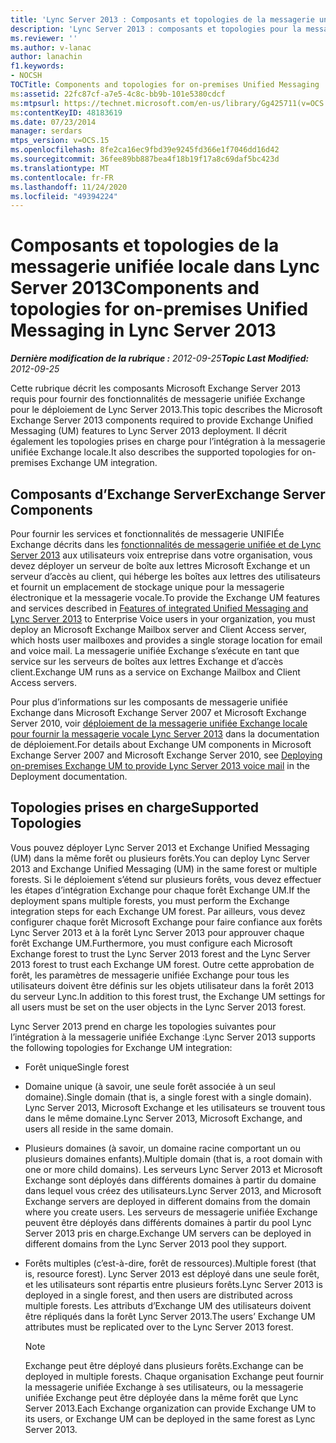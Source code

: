 ```yaml
---
title: 'Lync Server 2013 : Composants et topologies de la messagerie unifiée locale'
description: 'Lync Server 2013 : composants et topologies pour la messagerie unifiée locale.'
ms.reviewer: ''
ms.author: v-lanac
author: lanachin
f1.keywords:
- NOCSH
TOCTitle: Components and topologies for on-premises Unified Messaging
ms:assetid: 22fc87cf-a7e5-4c8c-bb9b-101e5380cdcf
ms:mtpsurl: https://technet.microsoft.com/en-us/library/Gg425711(v=OCS.15)
ms:contentKeyID: 48183619
ms.date: 07/23/2014
manager: serdars
mtps_version: v=OCS.15
ms.openlocfilehash: 8fe2ca16ec9fbd39e9245fd366e1f7046dd16d42
ms.sourcegitcommit: 36fee89bb887bea4f18b19f17a8c69daf5bc423d
ms.translationtype: MT
ms.contentlocale: fr-FR
ms.lasthandoff: 11/24/2020
ms.locfileid: "49394224"
---
```

# <a name="components-and-topologies-for-on-premises-unified-messaging-in-lync-server-2013"></a><span data-ttu-id="b3cc3-103">Composants et topologies de la messagerie unifiée locale dans Lync Server 2013</span><span class="sxs-lookup"><span data-stu-id="b3cc3-103">Components and topologies for on-premises Unified Messaging in Lync Server 2013</span></span>

<div data-xmlns="http://www.w3.org/1999/xhtml">

<div class="topic" data-xmlns="http://www.w3.org/1999/xhtml" data-msxsl="urn:schemas-microsoft-com:xslt" data-cs="https://msdn.microsoft.com/">

<div data-asp="https://msdn2.microsoft.com/asp">



</div>

<div id="mainSection">

<div id="mainBody"><span data-ttu-id="b3cc3-104">

<span> </span></span><span class="sxs-lookup"><span data-stu-id="b3cc3-104">

<span> </span></span></span>

<span data-ttu-id="b3cc3-105">_**Dernière modification de la rubrique :** 2012-09-25_</span><span class="sxs-lookup"><span data-stu-id="b3cc3-105">_**Topic Last Modified:** 2012-09-25_</span></span>

<span data-ttu-id="b3cc3-106">Cette rubrique décrit les composants Microsoft Exchange Server 2013 requis pour fournir des fonctionnalités de messagerie unifiée Exchange pour le déploiement de Lync Server 2013.</span><span class="sxs-lookup"><span data-stu-id="b3cc3-106">This topic describes the Microsoft Exchange Server 2013 components required to provide Exchange Unified Messaging (UM) features to Lync Server 2013 deployment.</span></span> <span data-ttu-id="b3cc3-107">Il décrit également les topologies prises en charge pour l’intégration à la messagerie unifiée Exchange locale.</span><span class="sxs-lookup"><span data-stu-id="b3cc3-107">It also describes the supported topologies for on-premises Exchange UM integration.</span></span>

<div>

## <a name="exchange-server-components"></a><span data-ttu-id="b3cc3-108">Composants d’Exchange Server</span><span class="sxs-lookup"><span data-stu-id="b3cc3-108">Exchange Server Components</span></span>

<span data-ttu-id="b3cc3-109">Pour fournir les services et fonctionnalités de messagerie UNIFIÉe Exchange décrits dans les [fonctionnalités de messagerie unifiée et de Lync Server 2013](lync-server-2013-features-of-integrated-unified-messaging.md) aux utilisateurs voix entreprise dans votre organisation, vous devez déployer un serveur de boîte aux lettres Microsoft Exchange et un serveur d’accès au client, qui héberge les boîtes aux lettres des utilisateurs et fournit un emplacement de stockage unique pour la messagerie électronique et la messagerie vocale.</span><span class="sxs-lookup"><span data-stu-id="b3cc3-109">To provide the Exchange UM features and services described in [Features of integrated Unified Messaging and Lync Server 2013](lync-server-2013-features-of-integrated-unified-messaging.md) to Enterprise Voice users in your organization, you must deploy an Microsoft Exchange Mailbox server and Client Access server, which hosts user mailboxes and provides a single storage location for email and voice mail.</span></span> <span data-ttu-id="b3cc3-110">La messagerie unifiée Exchange s’exécute en tant que service sur les serveurs de boîtes aux lettres Exchange et d’accès client.</span><span class="sxs-lookup"><span data-stu-id="b3cc3-110">Exchange UM runs as a service on Exchange Mailbox and Client Access servers.</span></span>

<span data-ttu-id="b3cc3-111">Pour plus d’informations sur les composants de messagerie unifiée Exchange dans Microsoft Exchange Server 2007 et Microsoft Exchange Server 2010, voir [déploiement de la messagerie unifiée Exchange locale pour fournir la messagerie vocale Lync Server 2013](lync-server-2013-deploying-on-premises-exchange-um-to-provide-lync-server-2013-voice-mail.md) dans la documentation de déploiement.</span><span class="sxs-lookup"><span data-stu-id="b3cc3-111">For details about Exchange UM components in Microsoft Exchange Server 2007 and Microsoft Exchange Server 2010, see [Deploying on-premises Exchange UM to provide Lync Server 2013 voice mail](lync-server-2013-deploying-on-premises-exchange-um-to-provide-lync-server-2013-voice-mail.md) in the Deployment documentation.</span></span>

</div>

<div>

## <a name="supported-topologies"></a><span data-ttu-id="b3cc3-112">Topologies prises en charge</span><span class="sxs-lookup"><span data-stu-id="b3cc3-112">Supported Topologies</span></span>

<span data-ttu-id="b3cc3-113">Vous pouvez déployer Lync Server 2013 et Exchange Unified Messaging (UM) dans la même forêt ou plusieurs forêts.</span><span class="sxs-lookup"><span data-stu-id="b3cc3-113">You can deploy Lync Server 2013 and Exchange Unified Messaging (UM) in the same forest or multiple forests.</span></span> <span data-ttu-id="b3cc3-114">Si le déploiement s’étend sur plusieurs forêts, vous devez effectuer les étapes d’intégration Exchange pour chaque forêt Exchange UM.</span><span class="sxs-lookup"><span data-stu-id="b3cc3-114">If the deployment spans multiple forests, you must perform the Exchange integration steps for each Exchange UM forest.</span></span> <span data-ttu-id="b3cc3-115">Par ailleurs, vous devez configurer chaque forêt Microsoft Exchange pour faire confiance aux forêts Lync Server 2013 et à la forêt Lync Server 2013 pour approuver chaque forêt Exchange UM.</span><span class="sxs-lookup"><span data-stu-id="b3cc3-115">Furthermore, you must configure each Microsoft Exchange forest to trust the Lync Server 2013 forest and the Lync Server 2013 forest to trust each Exchange UM forest.</span></span> <span data-ttu-id="b3cc3-116">Outre cette approbation de forêt, les paramètres de messagerie unifiée Exchange pour tous les utilisateurs doivent être définis sur les objets utilisateur dans la forêt 2013 du serveur Lync.</span><span class="sxs-lookup"><span data-stu-id="b3cc3-116">In addition to this forest trust, the Exchange UM settings for all users must be set on the user objects in the Lync Server 2013 forest.</span></span>

<span data-ttu-id="b3cc3-117">Lync Server 2013 prend en charge les topologies suivantes pour l’intégration à la messagerie unifiée Exchange :</span><span class="sxs-lookup"><span data-stu-id="b3cc3-117">Lync Server 2013 supports the following topologies for Exchange UM integration:</span></span>

  - <span data-ttu-id="b3cc3-118">Forêt unique</span><span class="sxs-lookup"><span data-stu-id="b3cc3-118">Single forest</span></span>

  - <span data-ttu-id="b3cc3-119">Domaine unique (à savoir, une seule forêt associée à un seul domaine).</span><span class="sxs-lookup"><span data-stu-id="b3cc3-119">Single domain (that is, a single forest with a single domain).</span></span> <span data-ttu-id="b3cc3-120">Lync Server 2013, Microsoft Exchange et les utilisateurs se trouvent tous dans le même domaine.</span><span class="sxs-lookup"><span data-stu-id="b3cc3-120">Lync Server 2013, Microsoft Exchange, and users all reside in the same domain.</span></span>

  - <span data-ttu-id="b3cc3-121">Plusieurs domaines (à savoir, un domaine racine comportant un ou plusieurs domaines enfants).</span><span class="sxs-lookup"><span data-stu-id="b3cc3-121">Multiple domain (that is, a root domain with one or more child domains).</span></span> <span data-ttu-id="b3cc3-122">Les serveurs Lync Server 2013 et Microsoft Exchange sont déployés dans différents domaines à partir du domaine dans lequel vous créez des utilisateurs.</span><span class="sxs-lookup"><span data-stu-id="b3cc3-122">Lync Server 2013, and Microsoft Exchange servers are deployed in different domains from the domain where you create users.</span></span> <span data-ttu-id="b3cc3-123">Les serveurs de messagerie unifiée Exchange peuvent être déployés dans différents domaines à partir du pool Lync Server 2013 pris en charge.</span><span class="sxs-lookup"><span data-stu-id="b3cc3-123">Exchange UM servers can be deployed in different domains from the Lync Server 2013 pool they support.</span></span>

  - <span data-ttu-id="b3cc3-124">Forêts multiples (c’est-à-dire, forêt de ressources).</span><span class="sxs-lookup"><span data-stu-id="b3cc3-124">Multiple forest (that is, resource forest).</span></span> <span data-ttu-id="b3cc3-125">Lync Server 2013 est déployé dans une seule forêt, et les utilisateurs sont répartis entre plusieurs forêts.</span><span class="sxs-lookup"><span data-stu-id="b3cc3-125">Lync Server 2013 is deployed in a single forest, and then users are distributed across multiple forests.</span></span> <span data-ttu-id="b3cc3-126">Les attributs d’Exchange UM des utilisateurs doivent être répliqués dans la forêt Lync Server 2013.</span><span class="sxs-lookup"><span data-stu-id="b3cc3-126">The users’ Exchange UM attributes must be replicated over to the Lync Server 2013 forest.</span></span>
    
    <div>
    

    > [!NOTE]  
    > <span data-ttu-id="b3cc3-127">Exchange peut être déployé dans plusieurs forêts.</span><span class="sxs-lookup"><span data-stu-id="b3cc3-127">Exchange can be deployed in multiple forests.</span></span> <span data-ttu-id="b3cc3-128">Chaque organisation Exchange peut fournir la messagerie unifiée Exchange à ses utilisateurs, ou la messagerie unifiée Exchange peut être déployée dans la même forêt que Lync Server 2013.</span><span class="sxs-lookup"><span data-stu-id="b3cc3-128">Each Exchange organization can provide Exchange UM to its users, or Exchange UM can be deployed in the same forest as Lync Server 2013.</span></span>

    
    <span data-ttu-id="b3cc3-129"></div>

</div>

</div>

<span> </span>

</div>

</div>

</span><span class="sxs-lookup"><span data-stu-id="b3cc3-129"></div>

</div>

</div>

<span> </span>

</div>

</div>

</span></span></div>

